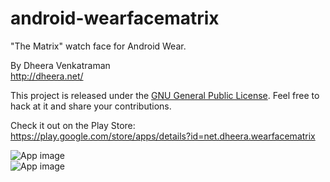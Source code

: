 android-wearfacematrix
======================

"The Matrix" watch face for Android Wear.  
  
By Dheera Venkatraman  
http://dheera.net/  
  
This project is released under the [GNU General Public License](http://www.gnu.org/copyleft/gpl.html). Feel free to hack at it and share your contributions.  
   
Check it out on the Play Store:  
https://play.google.com/store/apps/details?id=net.dheera.wearfacematrix  

![App image](http://static.dheera.net/images/projects/android-wearfaces/matrix-1.jpg)  
![App image](http://static.dheera.net/images/projects/android-wearfaces/matrix-2.jpg)  
